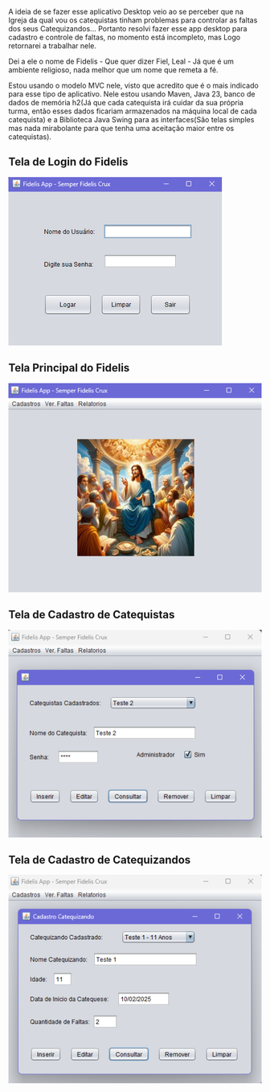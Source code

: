 A ideia de se fazer esse aplicativo Desktop veio ao se perceber que na Igreja da qual vou os catequistas tinham problemas para controlar as faltas dos seus Catequizandos...
Portanto resolvi fazer esse app desktop para cadastro e controle de faltas, no momento está incompleto, mas Logo retornarei a trabalhar nele.

Dei a ele o nome de Fidelis - Que quer dizer Fiel, Leal - Já que é um ambiente religioso, nada melhor que um nome que remeta a fé.

Estou usando o modelo MVC nele, visto que acredito que é o mais indicado para esse tipo de aplicativo.
Nele estou usando Maven, Java 23, banco de dados de memória h2(Já que cada catequista irá cuidar da sua própria turma, então esses dados ficariam armazenados na máquina local de cada catequista) 
e a Biblioteca Java Swing para as interfaces(São telas simples mas nada mirabolante para que tenha uma aceitação maior entre os catequistas).

## Tela de Login do Fidelis
![Tela de Login Fidelis](https://github.com/GuilhermeAlmeida661/Portfolio/blob/main/Fidelis/fidelis/src/main/resources/images/Tela%20de%20Login%20Fidelis.png?raw=true)

## Tela Principal do Fidelis
![Tela Principal do Fidelis](https://github.com/GuilhermeAlmeida661/Portfolio/blob/main/Fidelis/fidelis/src/main/resources/images/Fidelis%20Tela%20principal.png?raw=true)

## Tela de Cadastro de Catequistas
![Tela de Cadastro de Catequistas](https://github.com/GuilhermeAlmeida661/Portfolio/blob/main/Fidelis/fidelis/src/main/resources/images/Tela%20de%20Cadastro%20de%20Catequistas.png?raw=true)

## Tela de Cadastro de Catequizandos
![Tela de Cadastro de Catequizandos](https://github.com/GuilhermeAlmeida661/Portfolio/blob/main/Fidelis/fidelis/src/main/resources/images/Tela%20de%20Cadastro%20de%20Catequizandos.png?raw=true)
